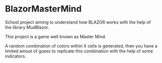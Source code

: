 # BlazorMasterMind

School project aiming to understand how BLAZOR works with the help of the library MudBlazor.

This project is a game well known as Master Mind.

A random combination of colors within X cells is generated, then you have a limited amout of guess to replicate this combination with the help of some indicators.
